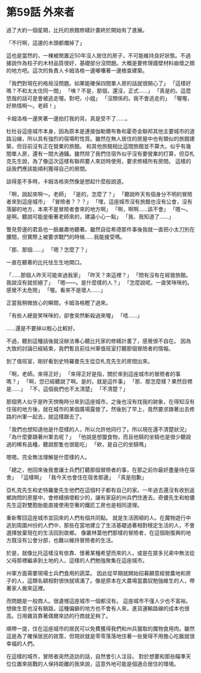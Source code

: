 # 第59話 外來者

過了大約一個星期，比托的旅館修繕計畫終於開始有了進展。

「不行啊，這邊的木頭都爛掉了」

這也是當然的，一棟被閒置近50年沒人居住的房子，不可能維持良好狀態。不過據說作為柱子的木材品質很好，基礎部分沒問題。大概是要修理牆壁材料崩壞之類的地方吧。這次的負責人卡姆洛格一邊嘟囔著一邊檢查建築。

「我們對現在的格局沒問題。如果能確保四間單人房的話就很開心了」
「這樣好嗎？不和太太住同一間」
「咦？不是，那個，還沒，正式......」
「真是的。這麼悠哉的話可是會被逃走喔。對吧，小姐」
「沒關係的。我不會逃走的」
「喔喔，好熱情啊～。老師！」

卡姆洛格一邊笑著一邊拍打我的背。真是受不了......。

杜杜谷這座城市本身，因為原本是連接伽勒爾布魯和霍奇金聯邦其他主要城市的道路沿線，所以具有強烈的宿場町性質。雖然在無人居住的房屋中也有類似的旅館建築，但目前沒有正在營業的旅館。
和其他旅館相比這間旅館並不算大。似乎有幾間單人房，還有一間大通鋪。雖然除了我們住宿外似乎沒有要營業的打算，但亞札克先生說，為了像這次這樣有聯邦要人來訪時使用，要求修繕所有房間。
這樣的話我們應該能順利獲得自己的房間。

談得差不多時，卡姆洛格突然像是想起什麼般說道。

「啊，說起來啊～。老師」
「是的，怎麼了？」
「聽說昨天有個身分不明的冒險者來到這座城市」
「冒險者？？？」
「嘿，這座城市沒有旅館也沒有公會，沒有落腳的地方，本來不是冒險者會來的地方啊」
「啊，啊啊......該不會」
「嗯～。是啊。聽說可能是衝著老師來的，建議小心一點」
「我、我知道了......」

瞥見旁邊的君島也一臉嚴肅地聽著。雖然自從希德那件事後我就一直把小太刀別在腰間，但實際上被要求戰鬥的時候......我能接受嗎。

「那、那個......」
「嗯？怎麼了？」

一直在聽著的比托怯生生地開口。

「......那個人昨天可能來過我家」
「昨天？來這裡？」
「問有沒有在經營旅館。我說沒有就拒絕了」
「嗯——。是什麼樣的人？」
「怎麼說呢。一直笑咪咪的。感覺不太危險」
「喔。看來不是壞人......」

正當我稍微放心的瞬間，卡姆洛格瞪了過來。

「有些人總是笑咪咪的，卻會突然斬殺過來喔」
「唔......」

......還是不要掉以輕心比較好。

不過，聽到這種話後就沒辦法專心聽比托家的修繕計畫了，感覺很不自在。
因為大致的討論已經結束，我們暫且前往州軍值班室打聽那個冒險者的情報。

到了值班室，剛好看到史特羅曼先生從亞札克先生的房間出來。

「啊，老師。來得正好」
「來得正好是指，關於來到這座城市的冒險者的事嗎？」
「啊，您已經聽說了啊。是的，就是這件事」
「那、那怎麼樣？果然目標是......」
「不，這個我們也不太清楚」
「不清楚？」

那個男人似乎是昨天傍晚時分來到這座城市，之後也沒有找我的跡象，在得知沒有住宿的地方後，就在城市的某個廣場露營了。然後到了早上，竟然要求跟著出去修路的州軍一起去，就這樣跟去了。

「我們也想知道他是什麼樣的人，所以允許他同行了。所以現在還不清楚狀況」
「為什麼要跟著州軍去呢？」
「他說是想獵食物，而且他騎的坐騎也是很少聽說過的稀有品種，聽說那隻也很能吃」
「欸，是自己的坐騎嗎」

嗯嗯。完全無法理解是什麼樣的人。

「總之，他回來後我會讓士兵們打聽那個冒險者的事，在那之前你最好盡量待在宿舍」
「這樣啊」
「我今天也會住在宿舍那邊」
「真是抱歉」

亞札克先生和史特羅曼先生他們在這個村子都有自己的家。一年過去還沒有收到返鄉詢問的房屋中，會修繕損壞較少的，讓有家庭的州兵們住進去。奇儂先生和帕儂先生這對雙胞胎能直接使用空著的鐵匠工房也是相同道理。

重新奪回這座城市並回來的人們有個共同點。
就是生活困頓的人。在魔物遊行中逃到周圍州份的人們中，那些在當地建立了生活基礎過著相對穩定生活的人，不會選擇放棄現在的生活回到故鄉。
像叢林葉他們那樣的冒險者，在這個剛復興的地方既沒有公會分部，也難以維持冒險者的生活。

於是，就像比托這樣沒有依靠、懷著某種希望而來的人，或是在眾多兄弟中無法從父母那裡繼承到土地的人，這樣的人們勉強聚集在這座城市。

州軍方面需要現場士兵們食用的蔬菜。
因此從早期就開始招募願意經營農地和房子的人，這類名額相對很快就填滿了。像是原本在大農場當農奴勉強維生的人，帶著家人搬來這裡。

而問題是一般商人。很遺憾這座城市一個都沒有。
這座城市不僅人少也不富裕。想做生意也沒有銷路，這種偏僻的地方也不會有人來。進貨運輸路線的成本也很高。日用雜貨靠著偶爾來訪的行商就足夠了。

順帶一提，住在這座城市的居民可以免費獲得我們和州兵獵取的魔物食用肉。雖然這是為了確保居民的政策，但現狀就是零零落落地住著一些覺得不用擔心吃飯就很幸福的人們。

在這樣的城市，冒險者突然造訪的話，自然會引人注目。
對於想要和那些瞄準天位位置來挑戰的人保持距離的我來說，這意外地可能是個適合居住的環境。